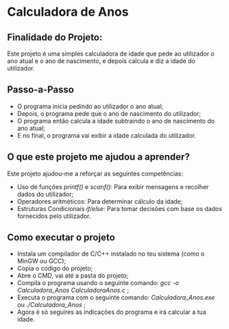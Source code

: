# Calculadora de Anos
## Finalidade do Projeto:
Este projeto é uma simples calculadora de idade que pede ao utilizador o ano atual e o ano de nascimento, e depois calcula e diz a idade do utilizador.

## Passo-a-Passo
- O programa inicia pedindo ao utilizador o ano atual;
- Depois, o programa pede que o ano de nascimento do utilizador;
- O programa então calcula a idade subtraindo o ano de nascimento do ano atual;
- E no final, o programa vai exibir a idade calculada do utilizador.

## O que este projeto me ajudou a aprender?
Este projeto ajudou-me a reforçar as seguintes competências:
- Uso de funções *printf()* e *scanf()*: Para exibir mensagens e recolher dados do utilizador;
- Operadores aritméticos: Para determinar cálculo da idade;
- Estruturas Condicionais *if/else*: Para tomar decisões com base os dados fornecidos pelo utilizador.

## Como executar o projeto
- Instala um compilador de C/C++ instalado no teu sistema (como o MinGW ou GCC);
- Copia o código do projeto;
- Abre o CMD, vai até a pasta do projeto;
- Compila o programa usando o seguinte comando: *gcc -o Calculadora_Anos CalculadoraAnos.c* ;
- Executa o programa com o seguinte comando: *Calculadora_Anos.exe* ou *./Calculadora_Anos* ;
- Agora é só seguires as indicações do programa e irá calcular a tua idade.

